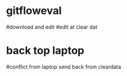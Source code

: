 # gitfloweval
#download and edit 
#edit at clear dat
# back top laptop
#conflict from laptop
send back from cleardata